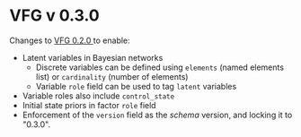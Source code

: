 # VFG v 0.3.0

Changes to [VFG 0.2.0 ](../0_2_0) to enable:

- Latent variables in Bayesian networks
   - Discrete variables can be defined using `elements` (named elements list) or `cardinality` (number of elements)
   - Variable `role` field can be used to tag `latent` variables
- Variable roles also include `control_state`
- Initial state priors in factor `role` field
- Enforcement of the `version` field as the *schema* version, and locking it to "0.3.0".
